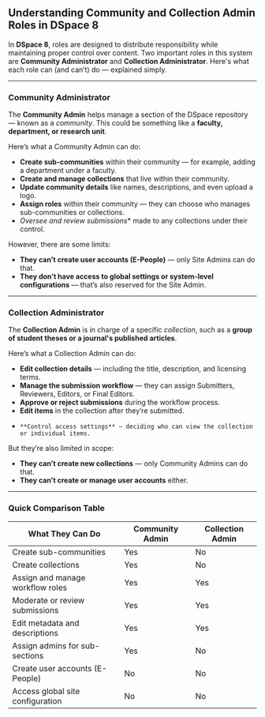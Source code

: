 ##  Understanding Community and Collection Admin Roles in DSpace 8

In **DSpace 8**, roles are designed to distribute responsibility while maintaining proper control over content. Two important roles in this system are **Community Administrator** and **Collection Administrator**. Here's what each role can (and can’t) do — explained simply.

---

###  Community Administrator

The **Community Admin** helps manage a section of the DSpace repository — known as a *community*. This could be something like a **faculty, department, or research unit**.

Here’s what a Community Admin can do:

- **Create sub-communities** within their community — for example, adding a department under a faculty.
- **Create and manage collections** that live within their community.
- **Update community details** like names, descriptions, and even upload a logo.
-  **Assign roles** within their community — they can choose who manages sub-communities or collections.
-   *Oversee and review submissions** made to any collections under their control.

However, there are some limits:

- **They can’t create user accounts (E-People)** — only Site Admins can do that.
-  **They don’t have access to global settings or system-level configurations** — that’s also reserved for the Site Admin.

---

###  Collection Administrator

The **Collection Admin** is in charge of a specific *collection*, such as a **group of student theses or a journal's published articles**.

Here’s what a Collection Admin can do:

- **Edit collection details** — including the title, description, and licensing terms.
-  **Manage the submission workflow** — they can assign Submitters, Reviewers, Editors, or Final Editors.
-   **Approve or reject submissions** during the workflow process.
-    **Edit items** in the collection after they’re submitted.
-     **Control access settings** — deciding who can view the collection or individual items.

But they’re also limited in scope:

- **They can’t create new collections** — only Community Admins can do that.
-  **They can’t create or manage user accounts** either.

---

###  Quick Comparison Table

| What They Can Do                 | Community Admin | Collection Admin |
| -------------------------------- | --------------- | ---------------- |
| Create sub-communities           |  Yes            |   No             |
| Create collections               |  Yes            |   No             |
| Assign and manage workflow roles |  Yes            |   Yes            |
| Moderate or review submissions   |  Yes            |   Yes            |
| Edit metadata and descriptions   |  Yes            |   Yes            |
| Assign admins for sub-sections   |  Yes            |   No             |
| Create user accounts (E-People)  |  No             |   No             |
| Access global site configuration |  No             |    No            |

